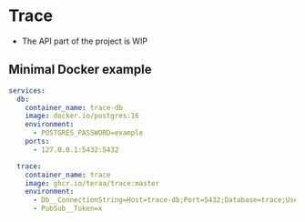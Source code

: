 # Trace
- The API part of the project is WIP

## Minimal Docker example

```yaml
services:
  db:
    container_name: trace-db
    image: docker.io/postgres:16
    environment:
      - POSTGRES_PASSWORD=example
    ports:
      - 127.0.0.1:5432:5432

  trace:
    container_name: trace
    image: ghcr.io/teraa/trace:master
    environment:
      - Db__ConnectionString=Host=trace-db;Port=5432;Database=trace;Username=postgres;Password=example;Include Error Detail=true;Command Timeout=60
      - PubSub__Token=x
```
